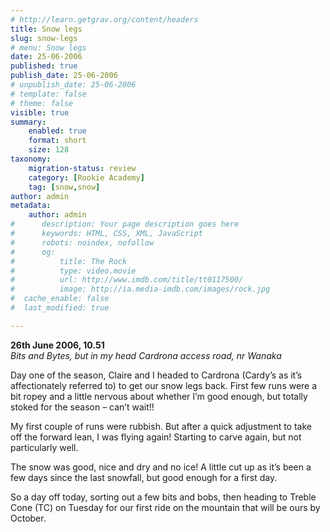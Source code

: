 ```yaml
---
# http://learn.getgrav.org/content/headers
title: Snow legs
slug: snow-legs
# menu: Snow legs
date: 25-06-2006
published: true
publish_date: 25-06-2006
# unpublish_date: 25-06-2006
# template: false
# theme: false
visible: true
summary:
    enabled: true
    format: short
    size: 128
taxonomy:
    migration-status: review
    category: [Rookie Academy]
    tag: [snow,snow]
author: admin
metadata:
    author: admin
#      description: Your page description goes here
#      keywords: HTML, CSS, XML, JavaScript
#      robots: noindex, nofollow
#      og:
#          title: The Rock
#          type: video.movie
#          url: http://www.imdb.com/title/tt0117500/
#          image: http://ia.media-imdb.com/images/rock.jpg
#  cache_enable: false
#  last_modified: true

---
```


**26th June 2006, 10.51**  
*Bits and Bytes, but in my head Cardrona access road, nr Wanaka*

Day one of the season, Claire and I headed to Cardrona (Cardy’s as it’s affectionately referred to) to get our snow legs back. First few runs were a bit ropey and a little nervous about whether I’m good enough, but totally stoked for the season – can’t wait!!

My first couple of runs were rubbish. But after a quick adjustment to take off the forward lean, I was flying again! Starting to carve again, but not particularly well.

The snow was good, nice and dry and no ice! A little cut up as it’s been a few days since the last snowfall, but good enough for a first day.

So a day off today, sorting out a few bits and bobs, then heading to Treble Cone (TC) on Tuesday for our first ride on the mountain that will be ours by October.